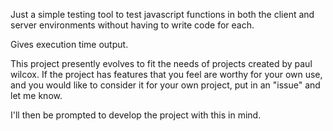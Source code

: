 Just a simple testing tool to test javascript functions in both 
the client and server environments without having to write 
code for each.  

Gives execution time output.

This project presently evolves to fit the needs of projects 
created by paul wilcox.  If the project has features that you
feel are worthy for your own use, and you would like to consider
it for your own project, put in an "issue" and let me know.

I'll then be prompted to develop the project with this in mind.